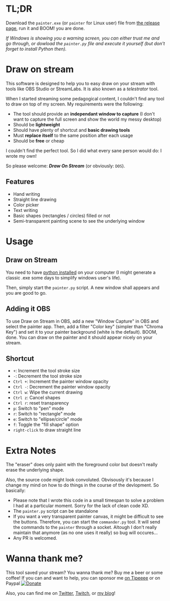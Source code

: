 # TL;DR

Download the `painter.exe` (or `painter` for Linux user) file from [the release page](https://github.com/Eskimon/draw-on-stream-telestrator/releases), run it and BOOM! you are done.

*If Windows is showing you a warning screen, you can either trust me and go through, or dowload the `painter.py` file and execute it yourself (but don't forget to install Python then).*

# Draw on stream

This software is designed to help you to easy draw on your stream with tools like OBS Studio or StreamLabs. It is also known as a *telestrator* tool.

When I started streaming some pedagogical content, I couldn't find any tool to draw on top of my screen.
My requirements were the following:

- The tool should provide an **independant window to capture** (I don't want to capture the full screen and show the world my messy desktop)
- Should be **lightweight**
- Should have plenty of shortcut and **basic drawing tools**
- Must **replace itself** to the same position after each usage
- Should be **free** or cheap

I couldn't find the perfect tool. So I did what every sane person would do: I wrote my own!

So please welcome: ***Draw On Stream*** (or obviously: `DOS`).

## Features

- Hand writing
- Straight line drawing
- Color picker
- Text writing
- Basic shapes (rectangles / circles) filled or not
- Semi-transparent painting scene to see the underlying window

# Usage

## Draw on Stream

You need to have [python installed](https://www.python.org/) on your computer (I might generate a classic .exe some days to simplify windows user's life).

Then, simply start the `painter.py` script. A new window shall appears and you are good to go.

## Adding it OBS

To use Draw on Stream in OBS, add a new "Window Capture" in OBS and select the painter app.
Then, add a filter "Color key" (simpler than "Chroma Key") and set it to your painter background (white is the default).
BOOM, done. You can draw on the painter and it should appear nicely on your stream.

## Shortcut

- `+`: Increment the tool stroke size
- `-`: Decrement the tool stroke size
- `Ctrl +`: Increment the painter window opacity
- `Ctrl -`: Decrement the painter window opacity
- `Ctrl w`: Wipe the current drawing
- `Ctrl z`: Cancel shapes
- `Ctrl r`: reset transparency
- `p`: Switch to "pen" mode
- `r`: Switch to "rectangle" mode
- `e`: Switch to "ellipse/circle" mode
- `f`: Toggle the "fill shape" option
- `right-click` to draw straight line

# Extra Notes

The "eraser" does only paint with the foreground color but doesn't really erase the underlying shape.

Also, the source code might look convoluted. Obvisously it's because I change my mind on how to do things in the course of the devlopment. So basically:

- Please note that I wrote this code in a small timespan to solve a problem I had at a particular moment. Sorry for the lack of clean code XD.
- The `painter.py` script can be standalone
- If you want a very transparent painter canvas, it might be difficult to see the buttons. Therefore, you can start the `commander.py` tool. It will send the commands to the `painter` through a socket. Altough I don't really maintain that anymore (as no one uses it really) so bug will occures...
- Any PR is welcomed.

# Wanna thank me?

This tool saved your stream? You wanna thank me? Buy me a beer or some coffee!
If you can and want to help, you can sponsor me [on Tipeeee](https://tipeee.com/eskimon) or on Paypal
[![Donate](https://img.shields.io/badge/Donate-PayPal-green.svg)](https://www.paypal.com/cgi-bin/webscr?cmd=_donations&item_name=Donation+for+Draw+On+Stream+telestrator&business=WTF33XNRB3XTL&currency_code=EUR&source=url)

Also, you can find me on [Twitter](https://twitter.com/Eskimon_fr), [Twitch](https://twitch.tv/eskimon), or [my blog](https://eskimon.fr)!
